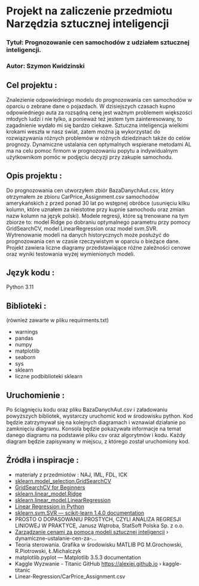 # Projekt na zaliczenie przedmiotu Narzędzia sztucznej inteligencji


### Tytuł: Prognozowanie cen samochodów z udziałem sztucznej inteligencji.
### Autor: Szymon Kwidzinski

## Cel projektu :
Znalezienie odpowiedniego modelu do prognozowania cen 
samochodów w oparciu o zebrane dane o pojazdach. W dzisiejszych czasach kupno
odpowiedniego auta za rozsądną cenę jest ważnym problemem większości
młodych ludzi i nie tylko, a ponieważ też jestem tym zainteresowany,
to zagadnienie wydało mi się bardzo ciekawe. Sztuczna inteligencja
wielkimi krokami weszła w nasz świat, zatem można ją wykorzystać do
rozwiązywania różnych problemów w różnych dziedzinach także do celów
prognozy. Dynamiczne ustalania cen optymalnych wspierane
metodami AL ma na celu pomoc firmom w prognozowaniu popytu a indywidualnym
użytkownikom pomóc w podjęciu decyzji przy zakupie samochodu.

## Opis projektu :
Do prognozowania cen utworzyłem zbiór BazaDanychAut.csv, który otrzymałem
ze zbioru CarPrice_Assignment.csv samochodów amerykańskich z przed ponad 30 lat po
wstępnej obróbce (usunięciu kilku kolumn, które uznałem za nieistotne przy
kupnie samochodu oraz zmian nazw kolumn na język polski).
Modele regresji, które są trenowane na tym zbiorze to: model Ridge po
dobraniu optymalnego parametru przy pomocy GridSearchCV, model LinearRegression
oraz model svm.SVR. Wytrenowanie modeli na danych historycznych może posłużyć do
prognozowania cen w czasie rzeczywistym w oparciu o bieżące dane. 
Projekt zawiera liczne diagramy przedstawiające różne zależności cenowe oraz wyniki
testowania wyżej wymienionych modeli.

## Język kodu :
Python 3.11

## Biblioteki :
(również zawarte w pliku requirments.txt)
* warnings
* pandas
* numpy
* matplotlib
* seaborn
* sys
* sklearn
* liczne podbiblioteki sklearn

## Uruchomienie :
Po ściągnięciu kodu oraz pliku BazaDanychAut.csv i załadowaniu powyższych bibliotek, wystarczy
uruchomić kod w środowisku python. Kod będzie zatrzymywał się na kolejnych
diagramach i wznawiał działanie po zamknięciu diagramu. Konsola będzie pokazywała informacje 
na temat danego diagramu na podstawie pliku csv oraz algorytmów i kodu. Każdy diagram będzie 
zapisywany w miejscu, z którego został uruchomiony kod.

## Źródła i inspiracje : 
- materiały z przedmiotów : NAJ, IML, FDL, ICK
- [sklearn.model_selection.GridSearchCV](https://scikit-learn.org/stable/modules/generated/sklearn.model_selection.GridSearchCV.html)
- [GridSearchCV for Beginners](https://towardsdatascience.com/gridsearchcv-for-beginners-db48a90114ee)
- [sklearn.linear_model.Ridge](https://scikit-learn.org/stable/modules/generated/sklearn.linear_model.Ridge.html)
- [sklearn.linear_model.LinearRegression](https://scikit-learn.org/stable/modules/generated/sklearn.linear_model.LinearRegression.html)
- [Linear Regression in Python](https://realpython.com/linear-regression-in-python/)
- [sklearn.svm.SVR — scikit-learn 1.4.0 documentation](https://scikit-learn.org/stable/modules/generated/sklearn.svm.SVR.html)
- PROSTO O DOPASOWANIU PROSTYCH, CZYLI ANALIZA REGRESJI LINIOWEJ W PRAKTYCE, Janusz Wątroba, StatSoft Polska Sp. z o.o. 
- [Zarządzanie cenami za pomocą modeli sztucznej inteligencji](https://webwizard.com.pl) › dynamiczne-ustalanie-cen-za-...
- Teoria sterowania. Grafika w środowisku MATLIB PG M.Grochowski, R.Piotrowski, Ł.Michalczyk 
- matplotlib.pyplot — Matplotlib 3.5.3 documentation 
- Kaggle Wyzwanie - Titanic GitHub https://alexiej.github.io › kaggle-titanic
- Linear-Regression/CarPrice_Assignment.csv 

